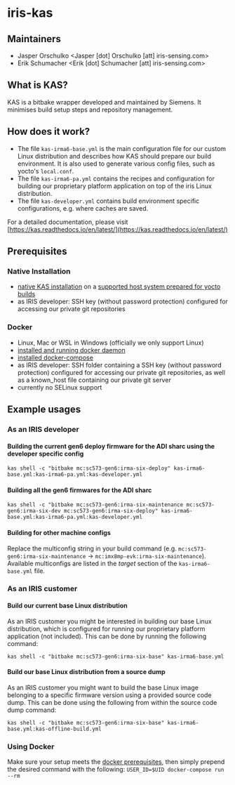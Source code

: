 # iris-kas

## Maintainers
- Jasper Orschulko <Jasper [dot] Orschulko [att] iris-sensing.com>
- Erik Schumacher <Erik [dot] Schumacher [att] iris-sensing.com>

## What is KAS?
KAS is a bitbake wrapper developed and maintained by Siemens.
It minimises build setup steps and repository management.

## How does it work?
- The file `kas-irma6-base.yml` is the main configuration file for our custom Linux distribution and describes how KAS should prepare our build environment. It is also used to generate various config files, such as yocto's `local.conf`.
- The file `kas-irma6-pa.yml` contains the recipes and configuration for building our proprietary platform application on top of the iris Linux distribution.
- The file `kas-developer.yml` contains build environment specific configurations, e.g. where caches are saved.

For a detailed documentation, please visit [https://kas.readthedocs.io/en/latest/](https://kas.readthedocs.io/en/latest/)

## Prerequisites
### Native Installation
- [native KAS installation](https://kas.readthedocs.io/en/latest/userguide.html#dependencies-installation) on a [supported host system prepared for yocto builds](https://www.yoctoproject.org/docs/3.1/mega-manual/mega-manual.html#brief-compatible-distro)
- as IRIS developer: SSH key (without password protection) configured for accessing our private git repositories

### Docker
- Linux, Mac or WSL in Windows (officially we only support Linux)
- [installed and running docker daemon](https://docs.docker.com/engine/install/)
- [installed docker-compose](https://docs.docker.com/compose/install/)
- as IRIS developer: SSH folder containing a SSH key (without password protection) configured for accessing our private git repositories, as well as a known_host file containing our private git server
- currently no SELinux support


## Example usages

### As an IRIS developer

#### Building the current gen6 deploy firmware for the ADI sharc using the developer specific config
`kas shell -c "bitbake mc:sc573-gen6:irma-six-deploy" kas-irma6-base.yml:kas-irma6-pa.yml:kas-developer.yml`

#### Building all the gen6 firmwares for the ADI sharc
`kas shell -c "bitbake mc:sc573-gen6:irma-six-maintenance mc:sc573-gen6:irma-six-dev mc:sc573-gen6:irma-six-deploy" kas-irma6-base.yml:kas-irma6-pa.yml:kas-developer.yml`

#### Building for other machine configs
Replace the multiconfig string in your build command (e.g. `mc:sc573-gen6:irma-six-maintenance` -> `mc:imx8mp-evk:irma-six-maintenance`).
Available multiconfigs are listed in the *target* section of the `kas-irma6-base.yml` file.

### As an IRIS customer

#### Build our current base Linux distribution
As an IRIS customer you might be interested in building our base Linux distribution, which is configured for running our proprietary platform application (not included). This can be done by running the following command:

`kas shell -c "bitbake mc:sc573-gen6:irma-six-base" kas-irma6-base.yml`

#### Build our base Linux distribution from a source dump
As an IRIS customer you might want to build the base Linux image belonging to a specific firmware version using a provided source code dump. This can be done using the following from within the source code dump command:

`kas shell -c "bitbake mc:sc573-gen6:irma-six-base" kas-irma6-base.yml:kas-offline-build.yml`

### Using Docker

Make sure your setup meets the [docker prerequisites](#prerequisites), then simply prepend the desired command with the following:
`USER_ID=$UID docker-compose run --rm `
